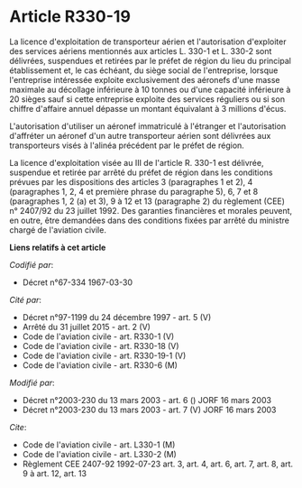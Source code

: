 # Article R330-19

La licence d'exploitation de transporteur aérien et l'autorisation d'exploiter des services aériens mentionnés aux articles
L. 330-1 et L. 330-2 sont délivrées, suspendues et retirées par le préfet de région du lieu du principal établissement et, le
cas échéant, du siège social de l'entreprise, lorsque l'entreprise intéressée exploite exclusivement des aéronefs d'une masse
maximale au décollage inférieure à 10 tonnes ou d'une capacité inférieure à 20 sièges sauf si cette entreprise exploite des
services réguliers ou si son chiffre d'affaire annuel dépasse un montant équivalant à 3 millions d'écus.

L'autorisation d'utiliser un aéronef immatriculé à l'étranger et l'autorisation d'affréter un aéronef d'un autre transporteur
aérien sont délivrées aux transporteurs visés à l'alinéa précédent par le préfet de région.

La licence d'exploitation visée au III de l'article R. 330-1 est délivrée, suspendue et retirée par arrêté du préfet de
région dans les conditions prévues par les dispositions des articles 3 (paragraphes 1 et 2), 4 (paragraphes 1, 2, 4 et
première phrase du paragraphe 5), 6, 7 et 8 (paragraphes 1, 2 (a) et 3), 9 à 12 et 13 (paragraphe 2) du règlement (CEE) n°
2407/92 du 23 juillet 1992. Des garanties financières et morales peuvent, en outre, être demandées dans des conditions fixées
par arrêté du ministre chargé de l'aviation civile.

**Liens relatifs à cet article**

_Codifié par_:

  - Décret n°67-334 1967-03-30

_Cité par_:

  - Décret n°97-1199 du 24 décembre 1997 - art. 5 (V)
  - Arrêté du 31 juillet 2015 - art. 2 (V)
  - Code de l'aviation civile - art. R330-1 (V)
  - Code de l'aviation civile - art. R330-18 (V)
  - Code de l'aviation civile - art. R330-19-1 (V)
  - Code de l'aviation civile - art. R330-6 (M)

_Modifié par_:

  - Décret n°2003-230 du 13 mars 2003 - art. 6 () JORF 16 mars 2003
  - Décret n°2003-230 du 13 mars 2003 - art. 7 (V) JORF 16 mars 2003

_Cite_:

  - Code de l'aviation civile - art. L330-1 (M)
  - Code de l'aviation civile - art. L330-2 (M)
  - Règlement CEE 2407-92 1992-07-23 art. 3, art. 4, art. 6, art. 7, art. 8, art. 9 à art. 12, art. 13
